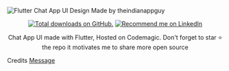 ![Flutter Chat App UI Design Made by theindianappguy](https://user-images.githubusercontent.com/55942632/81511537-b8bb7a00-9337-11ea-8c1e-365d02f44092.png)

<p align="center">
  <a href="https://github.com/theindianappguy/messages">
    <img src="https://img.shields.io/github/stars/theindianappguy/messages?style=for-the-badge" alt="Total downloads on GitHub." /></a>
<a href="https://www.linkedin.com/in/lamsanskar/">
    <img src="https://img.shields.io/badge/Support-Recommed%2FEndorse%20me%20on%20Linkedin-yellow?style=for-the-badge&logo=linkedin" alt="Recommend me on LinkedIn" /></a>

</p>

<p align= "center">
Chat App UI made with Flutter, Hosted on Codemagic. Don't forget to star ⭐ the repo it motivates me to share more open source
</p>

Credits [Message](https://dribbble.com/shots/6499682-messages)


